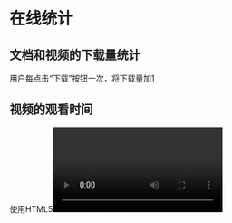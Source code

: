 # 在线统计

## 文档和视频的下载量统计
用户每点击“下载”按钮一次，将下载量加1

## 视频的观看时间
使用HTML5<video>标签定义视频，通过Media.duration方法得到视频的总时长，通过Media.paused的值为0位1来判断视频是否开始播放，通过Media.currentTime方法可以得到当前的播放时间，通过Media.ended方法判断视频是否结束。禁止视频的快进和慢进功能，当Media.ended值为1时，即表示视频播放完毕，当为0时，获得Media.currentTime的值，即表示当前观看时长。

